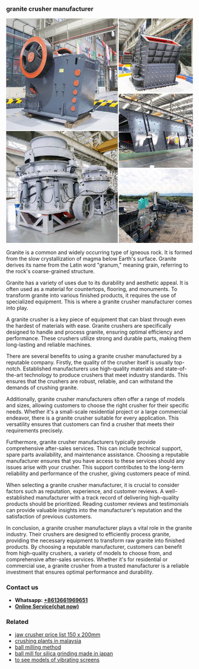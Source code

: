<h3>granite crusher manufacturer</h3><img src='1702953245.jpg' alt=''><p>Granite is a common and widely occurring type of igneous rock. It is formed from the slow crystallization of magma below Earth's surface. Granite derives its name from the Latin word "granum," meaning grain, referring to the rock's coarse-grained structure.</p><p>Granite has a variety of uses due to its durability and aesthetic appeal. It is often used as a material for countertops, flooring, and monuments. To transform granite into various finished products, it requires the use of specialized equipment. This is where a granite crusher manufacturer comes into play.</p><p>A granite crusher is a key piece of equipment that can blast through even the hardest of materials with ease. Granite crushers are specifically designed to handle and process granite, ensuring optimal efficiency and performance. These crushers utilize strong and durable parts, making them long-lasting and reliable machines.</p><p>There are several benefits to using a granite crusher manufactured by a reputable company. Firstly, the quality of the crusher itself is usually top-notch. Established manufacturers use high-quality materials and state-of-the-art technology to produce crushers that meet industry standards. This ensures that the crushers are robust, reliable, and can withstand the demands of crushing granite.</p><p>Additionally, granite crusher manufacturers often offer a range of models and sizes, allowing customers to choose the right crusher for their specific needs. Whether it's a small-scale residential project or a large commercial endeavor, there is a granite crusher suitable for every application. This versatility ensures that customers can find a crusher that meets their requirements precisely.</p><p>Furthermore, granite crusher manufacturers typically provide comprehensive after-sales services. This can include technical support, spare parts availability, and maintenance assistance. Choosing a reputable manufacturer ensures that you have access to these services should any issues arise with your crusher. This support contributes to the long-term reliability and performance of the crusher, giving customers peace of mind.</p><p>When selecting a granite crusher manufacturer, it is crucial to consider factors such as reputation, experience, and customer reviews. A well-established manufacturer with a track record of delivering high-quality products should be prioritized. Reading customer reviews and testimonials can provide valuable insights into the manufacturer's reputation and the satisfaction of previous customers.</p><p>In conclusion, a granite crusher manufacturer plays a vital role in the granite industry. Their crushers are designed to efficiently process granite, providing the necessary equipment to transform raw granite into finished products. By choosing a reputable manufacturer, customers can benefit from high-quality crushers, a variety of models to choose from, and comprehensive after-sales services. Whether it's for residential or commercial use, a granite crusher from a trusted manufacturer is a reliable investment that ensures optimal performance and durability.</p><h3>Contact us</h3><ul><li><strong>Whatsapp:&nbsp;<a href="https://wa.me/8613661969651">+8613661969651</a></strong></li><li><a href="https://swt.shibang-china.com/?git&amp;zhl&amp;granite crusher manufacturer"><strong>Online Service(chat now)</strong></a></li></ul><h3>Related</h3><ul><li><a href='jaw crusher price list 150 x 200mm.md'>jaw crusher price list 150 x 200mm</a></li><li><a href='crushing plants in malaysia.md'>crushing plants in malaysia</a></li><li><a href='ball milling method.md'>ball milling method</a></li><li><a href='ball mill for silica grinding made in japan.md'>ball mill for silica grinding made in japan</a></li><li><a href='to see models of vibrating screens.md'>to see models of vibrating screens</a></li></ul>
